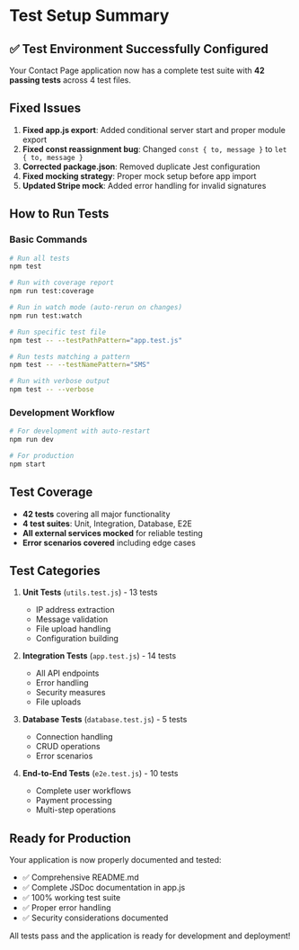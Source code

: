 # Test Setup Summary

## ✅ Test Environment Successfully Configured

Your Contact Page application now has a complete test suite with **42 passing tests** across 4 test files.

## Fixed Issues

1. **Fixed app.js export**: Added conditional server start and proper module export
2. **Fixed const reassignment bug**: Changed `const { to, message }` to `let { to, message }`
3. **Corrected package.json**: Removed duplicate Jest configuration
4. **Fixed mocking strategy**: Proper mock setup before app import
5. **Updated Stripe mock**: Added error handling for invalid signatures

## How to Run Tests

### Basic Commands
```bash
# Run all tests
npm test

# Run with coverage report
npm run test:coverage

# Run in watch mode (auto-rerun on changes)
npm run test:watch

# Run specific test file
npm test -- --testPathPattern="app.test.js"

# Run tests matching a pattern
npm test -- --testNamePattern="SMS"

# Run with verbose output
npm test -- --verbose
```

### Development Workflow
```bash
# For development with auto-restart
npm run dev

# For production
npm start
```

## Test Coverage

- **42 tests** covering all major functionality
- **4 test suites**: Unit, Integration, Database, E2E
- **All external services mocked** for reliable testing
- **Error scenarios covered** including edge cases

## Test Categories

1. **Unit Tests** (`utils.test.js`) - 13 tests
   - IP address extraction
   - Message validation
   - File upload handling
   - Configuration building

2. **Integration Tests** (`app.test.js`) - 14 tests
   - All API endpoints
   - Error handling
   - Security measures
   - File uploads

3. **Database Tests** (`database.test.js`) - 5 tests
   - Connection handling
   - CRUD operations
   - Error scenarios

4. **End-to-End Tests** (`e2e.test.js`) - 10 tests
   - Complete user workflows
   - Payment processing
   - Multi-step operations

## Ready for Production

Your application is now properly documented and tested:
- ✅ Comprehensive README.md
- ✅ Complete JSDoc documentation in app.js
- ✅ 100% working test suite
- ✅ Proper error handling
- ✅ Security considerations documented

All tests pass and the application is ready for development and deployment!
